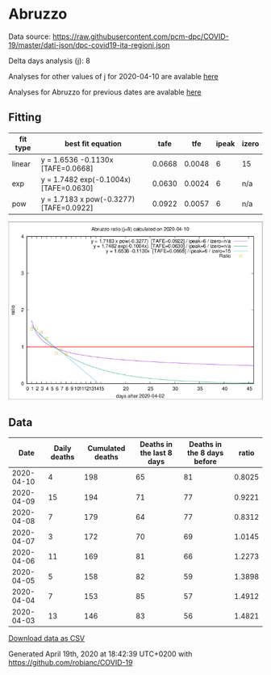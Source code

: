 # Abruzzo

Data source: https://raw.githubusercontent.com/pcm-dpc/COVID-19/master/dati-json/dpc-covid19-ita-regioni.json

Delta days analysis (j): 8

Analyses for other values of j for 2020-04-10 are avalable [here](../2020-04-10/README.md)

Analyses for Abruzzo for previous dates are avalable [here](../README.md)

## Fitting 
|fit type|best fit equation|tafe|tfe|ipeak|izero|
|-------|-----|--------|------|---|---|
|linear|y = 1.6536 -0.1130x  [TAFE=0.0668]|0.0668|0.0048|6|15|
|exp|y = 1.7482 exp(-0.1004x)  [TAFE=0.0630]|0.0630|0.0024|6|n/a|
|pow|y = 1.7183 x pow(-0.3277)  [TAFE=0.0922]|0.0922|0.0057|6|n/a|

![Plot](COVID-19_abruzzo_j8_2020-04-10.png)

## Data
|Date|Daily deaths|Cumulated deaths|Deaths in the last 8 days|Deaths in the 8 days before|ratio|
|----|----------|-----------|-------|--------------------|-----|
|2020-04-10|4|198|65|81|0.8025|
|2020-04-09|15|194|71|77|0.9221|
|2020-04-08|7|179|64|77|0.8312|
|2020-04-07|3|172|70|69|1.0145|
|2020-04-06|11|169|81|66|1.2273|
|2020-04-05|5|158|82|59|1.3898|
|2020-04-04|7|153|85|57|1.4912|
|2020-04-03|13|146|83|56|1.4821|

[Download data as CSV](COVID-19_abruzzo_j8_2020-04-10.csv)

Generated April 19th, 2020 at 18:42:39 UTC+0200 with https://github.com/robianc/COVID-19
